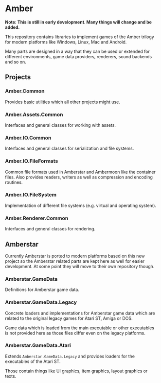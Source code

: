 # Amber

**Note: This is still in early development. Many things will change and be added.**

This repository contains libraries to implement games of the Amber trilogy for modern platforms like Windows, Linux, Mac and Android.

Many parts are designed in a way that they can be used or extended for different environments, game data providers, renderers, sound backends and so on.


## Projects

### Amber.Common

Provides basic utilities which all other projects might use.

### Amber.Assets.Common

Interfaces and general classes for working with assets.

### Amber.IO.Common

Interfaces and general classes for serialization and file systems.

### Amber.IO.FileFormats

Common file formats used in Amberstar and Ambermoon like the container files. Also provides readers, writers as well as compression and encoding routines.

### Amber.IO.FileSystem

Implementation of different file systems (e.g. virtual and operating system).

### Amber.Renderer.Common

Interfaces and general classes for rendering.


## Amberstar

Currently Amberstar is ported to modern platforms based on this new project so the Amberstar related parts are kept here as well for easier development. At some point they will move to their own repository though.

### Amberstar.GameData

Definitions for Amberstar game data.

### Amberstar.GameData.Legacy

Concrete loaders and implementations for Amberstar game data which are related to the original legacy games for Atari ST, Amiga or DOS.

Game data which is loaded from the main executable or other executables is not provided here as those files differ even on the legacy platforms.

### Amberstar.GameData.Atari

Extends `Amberstar.GameData.Legacy` and provides loaders for the executables of the Atari ST.

Those contain things like UI graphics, item graphics, layout graphics or texts.
